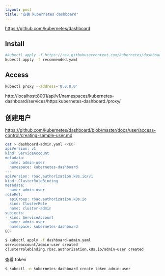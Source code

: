 ```yaml
---
layout: post
title: "安装 kubernetes dashboard"
---
```


https://github.com/kubernetes/dashboard

## Install

```bash
#kubectl apply -f https://raw.githubusercontent.com/kubernetes/dashboard/v2.7.0/aio/deploy/recommended.yaml
kubectl apply -f recommended.yaml
```

## Access

```bash
kubectl proxy --address='0.0.0.0'
 ```

http://localhost:8001/api/v1/namespaces/kubernetes-dashboard/services/https:kubernetes-dashboard:/proxy/

## 创建用户

https://github.com/kubernetes/dashboard/blob/master/docs/user/access-control/creating-sample-user.md

```bash
cat > dashboard-admin.yaml <<EOF
apiVersion: v1
kind: ServiceAccount
metadata:
  name: admin-user
  namespace: kubernetes-dashboard
---
apiVersion: rbac.authorization.k8s.io/v1
kind: ClusterRoleBinding
metadata:
  name: admin-user
roleRef:
  apiGroup: rbac.authorization.k8s.io
  kind: ClusterRole
  name: cluster-admin
subjects:
- kind: ServiceAccount
  name: admin-user
  namespace: kubernetes-dashboard
EOF

$ kubectl apply -f dashboard-admin.yaml
serviceaccount/admin-user created
clusterrolebinding.rbac.authorization.k8s.io/admin-user created
```

查看 token

```bash
$ kubectl -n kubernetes-dashboard create token admin-user
```

